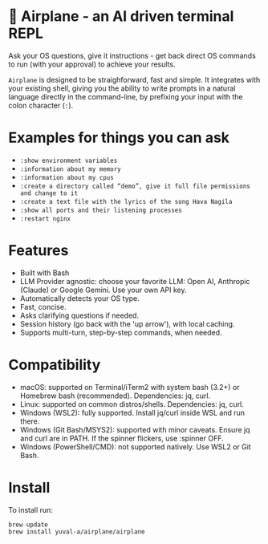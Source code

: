 # 🛫 Airplane - an AI driven terminal REPL
Ask your OS questions, give it instructions - get back direct OS commands to run (with your approval) to achieve your results.

`Airplane` is designed to be straighforward, fast and simple.
It integrates with your existing shell, giving you the ability to write prompts in a natural language directly in the command-line, by prefixing your input with the colon character (`:`).

# Examples for things you can ask
* `:show environment variables`
* `:information about my memory`
* `:information about my cpus`
* `:create a directory called “demo”, give it full file permissions and change to it`
* `:create a text file with the lyrics of the song Hava Nagila`
* `:show all ports and their listening processes`
* `:restart nginx`

# Features
* Built with Bash
* LLM Provider agnostic: choose your favorite LLM: Open AI, Anthropic (Claude) or Google Gemini. Use your own API key.
* Automatically detects your OS type.
* Fast, concise.
* Asks clarifying questions if needed.
* Session history (go back with the 'up arrow'), with local caching.
* Supports multi-turn, step-by-step commands, when needed.

# Compatibility
- macOS: supported on Terminal/iTerm2 with system bash (3.2+) or Homebrew bash (recommended).
Dependencies: jq, curl.
- Linux: supported on common distros/shells. Dependencies: jq, curl.
- Windows (WSL2): fully supported. Install jq/curl inside WSL and run there.
- Windows (Git Bash/MSYS2): supported with minor caveats. Ensure jq and curl are in PATH. If the
spinner flickers, use :spinner OFF.
- Windows (PowerShell/CMD): not supported natively. Use WSL2 or Git Bash.

# Install
To install run: 
```
brew update
brew install yuval-a/airplane/airplane
```
